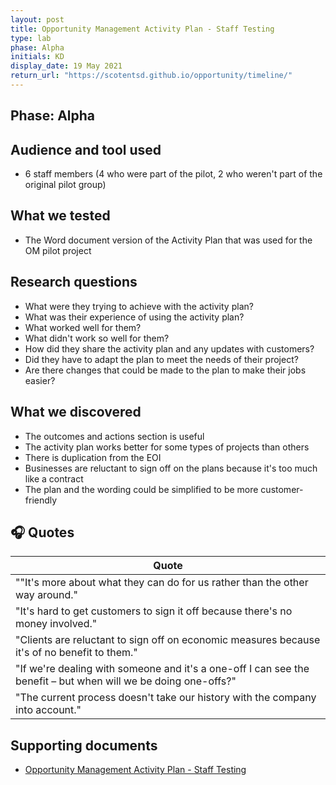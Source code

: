 ```yaml
---
layout: post
title: Opportunity Management Activity Plan - Staff Testing
type: lab
phase: Alpha
initials: KD
display_date: 19 May 2021
return_url: "https://scotentsd.github.io/opportunity/timeline/"
---
```

## Phase: Alpha

## Audience and tool used
- 6 staff members (4 who were part of the pilot, 2 who weren't part of the original pilot group)

## What we tested
- The Word document version of the Activity Plan that was used for the OM pilot project

## Research questions
- What were they trying to achieve with the activity plan?
- What was their experience of using the activity plan?
- What worked well for them?
- What didn't work so well for them?
- How did they share the activity plan and any updates with customers?
- Did they have to adapt the plan to meet the needs of their project?
- Are there changes that could be made to the plan to make their jobs easier?

## What we discovered
- The outcomes and actions section is useful
- The activity plan works better for some types of projects than others
- There is duplication from the EOI
- Businesses are reluctant to sign off on the plans because it's too much like a contract
- The plan and the wording could be simplified to be more customer-friendly

## 🎧 Quotes

| Quote
| ---
| ""It's more about what they can do for us rather than the other way around."
| "It's hard to get customers to sign it off because there's no money involved."
| "Clients are reluctant to sign off on economic measures because it's of no benefit to them."
| "If we're dealing with someone and it's a one-off I can see the benefit – but when will we be doing one-offs?"
| "The current process doesn't take our history with the company into account."

## Supporting documents
- [Opportunity Management Activity Plan - Staff Testing](/opportunity/files/2021_05_19_OM_Activity_Plan_Staff.pptx)
